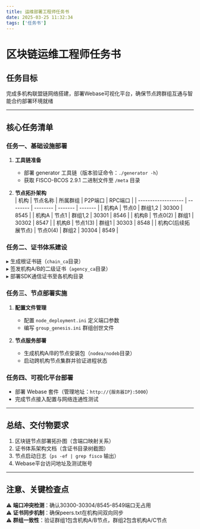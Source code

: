 ```yaml
---
title: 运维部署工程师任务书
date: 2025-03-25 11:32:34
tags: ['任务书']
---
```

# 区块链运维工程师任务书

## 任务目标  
完成多机构联盟链网络搭建，部署Webase可视化平台，确保节点跨群组互通与智能合约部署环境就绪  

---

## 核心任务清单  

### 任务一、基础设施部署  
1. **工具链准备**  
   - 部署 generator 工具链（版本验证命令：`./generator -h`）  
   - 获取 FISCO-BCOS 2.9.1 二进制文件至 `/meta` 目录  

2. **节点拓扑架构**  
   | 机构                | 节点名称 | 所属群组 | P2P端口 | RPC端口 |
   | ------------------- | -------- | -------- | ------- | ------- |
   | 机构A               | 节点0    | 群组1,2  | 30300   | 8545    |
   | 机构A               | 节点1    | 群组1,2  | 30301   | 8546    |
   | 机构B               | 节点0(2) | 群组1    | 30302   | 8547    |
   | 机构B               | 节点1(3) | 群组1    | 30303   | 8548    |
   | 机构C(后续拓展节点) | 节点0(4) | 群组2    | 30304   | 8549    |

### 任务二、证书体系建设  
▸ 生成根证书链（`chain_ca`目录）  
▸ 签发机构A/B的二级证书（`agency_ca`目录）  
▸ 部署SDK通信证书至各机构目录  

### 任务三、节点部署实施  
1. **配置文件管理**  
   - 配置 `node_deployment.ini` 定义端口参数  
   - 编写 `group_genesis.ini` 群组创世文件  

2. **节点服务部署**  
   - 生成机构A/B的节点安装包（`nodea/nodeb`目录）  
   - 启动跨机构节点集群并验证进程状态  

### 任务四、可视化平台部署  
- 部署 Webase 套件（管理地址：`http://{服务器IP}:5000`）  
- 完成节点接入配置与网络连通性测试  

---

## 总结、交付物要求  
1. 区块链节点部署拓扑图（含端口映射关系）  
2. 证书体系架构文档（含证书目录树截图）  
3. 节点启动日志（`ps -ef | grep fisco` 输出）  
4. Webase平台访问地址及测试账号  

---

## 注意、关键检查点  
⚠️ **端口冲突检测**：确认30300-30304/8545-8549端口无占用  
⚠️ **证书同步机制**：确保peers.txt在机构间双向同步  
⚠️ **群组一致性**：验证群组1包含机构A/B节点，群组2包含机构A/C节点  

